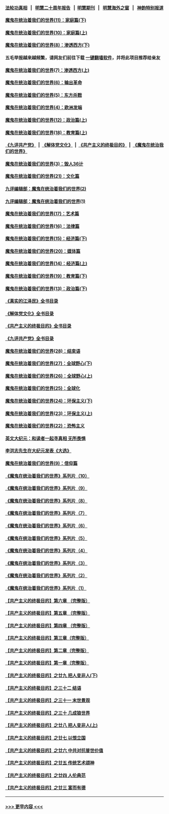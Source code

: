 #### [法轮功真相](https://github.com/gfw-breaker/truth/blob/master/README.md?t=0) &nbsp;&nbsp;|&nbsp;&nbsp; [明慧二十周年报告](https://github.com/gfw-breaker/mh-reports/blob/master/README.md?t=0) &nbsp;&nbsp;|&nbsp;&nbsp;[明慧期刊](https://github.com/gfw-breaker/mh-qikan) &nbsp;&nbsp;|&nbsp;&nbsp; [明慧海外之窗](https://github.com/gfw-breaker/mh-news/blob/master/README.md?t=0) &nbsp;&nbsp;|&nbsp;&nbsp; [神韵特别报道](https://github.com/gfw-breaker/mh-news/blob/master/shenyun.md?t=0)
#### [魔鬼在统治着我们的世界(11)：家庭篇(下)](../pages/nsc422/n10440961.md?t=11191050) 
#### [魔鬼在统治着我们的世界(10)：家庭篇(上)](../pages/nsc422/n10435448.md?t=11191050) 
#### [魔鬼在统治着我们的世界(8)：渗透西方(下)](../pages/nsc422/n10429603.md?t=11191050) 
#### 五毛举报越来越频繁，请网友们前往下载 [一键翻墙软件](https://github.com/gfw-breaker/ssr-accounts)，并将此项目推荐给亲友
#### [魔鬼在统治着我们的世界(7)：渗透西方(上)](../pages/nsc422/n10426013.md?t=11191050) 
#### [魔鬼在统治着我们的世界(6)：输出革命](../pages/nsc422/n10421536.md?t=11191050) 
#### [魔鬼在统治着我们的世界(5)：东方杀戮](../pages/nsc422/n10417707.md?t=11191050) 
#### [魔鬼在统治着我们的世界(4)：欧洲发端](../pages/nsc422/n10414890.md?t=11191050) 
#### [魔鬼在统治着我们的世界(12)：政治篇(上)](../pages/nsc422/n10444576.md?t=11191050) 
#### [魔鬼在统治着我们的世界(18)：教育篇(上)](../pages/nsc422/n10526970.md?t=11191050) 
#### [《九评共产党》](https://github.com/begood0513/9ping.md/blob/master/README.md) &nbsp;|&nbsp; [《解体党文化》](../../../../jtdwh.md/blob/master/README.md)  &nbsp;|&nbsp; [《共产主义的终极目的》](../../../../gczydzjmd.md/blob/master/README.md) &nbsp;|&nbsp; [《魔鬼在统治我们的世界》](../../../../mgztzwmdsj.md/blob/master/README.md) 
#### [魔鬼在统治着我们的世界(3)：毁人36计](../pages/nsc422/n10411583.md?t=11191050) 
#### [魔鬼在统治着我们的世界(21)：文化篇](../pages/nsc422/n10597706.md?t=11191050) 
#### [九评编辑部：魔鬼在统治着我们的世界(2)](../pages/nsc422/n10410036.md?t=11191050) 
#### [九评编辑部：魔鬼在统治着我们的世界(1)](../pages/nsc422/n10406825.md?t=11191050) 
#### [魔鬼在统治着我们的世界(17)：艺术篇](../pages/nsc422/n10499093.md?t=11191050) 
#### [魔鬼在统治着我们的世界(16)：法律篇](../pages/nsc422/n10485969.md?t=11191050) 
#### [魔鬼在统治着我们的世界(15)：经济篇(下)](../pages/nsc422/n10469975.md?t=11191050) 
#### [魔鬼在统治着我们的世界(20)：媒体篇](../pages/nsc422/n10586579.md?t=11191050) 
#### [魔鬼在统治着我们的世界(14)：经济篇(上)](../pages/nsc422/n10457370.md?t=11191050) 
#### [魔鬼在统治着我们的世界(19)：教育篇(下)](../pages/nsc422/n10564808.md?t=11191050) 
#### [魔鬼在统治着我们的世界(13)：政治篇(下)](../pages/nsc422/n10448270.md?t=11191050) 
#### [《真实的江泽民》全书目录](../pages/nsc422/n13721399.md?t=11191050) 
#### [《解体党文化》全书目录](../pages/nsc422/n13721157.md?t=11191050) 
#### [《共产主义的终极目的》全书目录](../pages/nsc422/n13721048.md?t=11191050) 
#### [《九评共产党》全书目录](../pages/nsc422/n13708085.md?t=11191050) 
#### [魔鬼在统治着我们的世界(28)：结束语](../pages/nsc422/n10936246.md?t=11191050) 
#### [魔鬼在统治着我们的世界(27)：全球野心(下)](../pages/nsc422/n10928319.md?t=11191050) 
#### [魔鬼在统治着我们的世界(26)：全球野心(上)](../pages/nsc422/n10900318.md?t=11191050) 
#### [魔鬼在统治着我们的世界(25)：全球化](../pages/nsc422/n10788205.md?t=11191050) 
#### [魔鬼在统治着我们的世界(24)：环保主义(下)](../pages/nsc422/n10695307.md?t=11191050) 
#### [魔鬼在统治着我们的世界(23)：环保主义(上)](../pages/nsc422/n10688613.md?t=11191050) 
#### [魔鬼在统治着我们的世界(22)：恐怖主义](../pages/nsc422/n10614727.md?t=11191050) 
#### [英文大纪元：和读者一起寻真相 无所畏惧](../pages/nsc422/n12542027.md?t=11191050) 
#### [李洪志先生在大纪元发表《大选》](../pages/nsc422/n12534746.md?t=11191050) 
#### [魔鬼在统治着我们的世界(9)：信仰篇](../pages/nsc422/n10432159.md?t=11191050) 
#### [《魔鬼在统治着我们的世界》系列片（10）](../pages/nsc422/n12292670.md?t=11191050) 
#### [《魔鬼在统治着我们的世界》系列片（9）](../pages/nsc422/n12290859.md?t=11191050) 
#### [《魔鬼在统治着我们的世界》系列片（8）](../pages/nsc422/n12287445.md?t=11191050) 
#### [《魔鬼在统治着我们的世界》系列片（7）](../pages/nsc422/n12283425.md?t=11191050) 
#### [《魔鬼在统治着我们的世界》系列片（6）](../pages/nsc422/n12282314.md?t=11191050) 
#### [《魔鬼在统治着我们的世界》系列片（5）](../pages/nsc422/n12281419.md?t=11191050) 
#### [《魔鬼在统治着我们的世界》系列片（4）](../pages/nsc422/n12274024.md?t=11191050) 
#### [《魔鬼在统治着我们的世界》系列片（3）](../pages/nsc422/n12271322.md?t=11191050) 
#### [《魔鬼在统治着我们的世界》系列片（2）](../pages/nsc422/n12269049.md?t=11191050) 
#### [《魔鬼在统治着我们的世界》系列片（1）](../pages/nsc422/n12267575.md?t=11191050) 
#### [【共产主义的终极目的】第六章 （完整版）](../pages/nsc422/n11428913.md?t=11191050) 
#### [【共产主义的终极目的】第五章 （完整版）](../pages/nsc422/n11428912.md?t=11191050) 
#### [【共产主义的终极目的】第四章 （完整版）](../pages/nsc422/n11428907.md?t=11191050) 
#### [【共产主义的终极目的】第三章（完整版）](../pages/nsc422/n11428848.md?t=11191050) 
#### [【共产主义的终极目的】第二章（完整版）](../pages/nsc422/n11428831.md?t=11191050) 
#### [【共产主义的终极目的】第一章（完整版）](../pages/nsc422/n11417651.md?t=11191050) 
#### [【共产主义的终极目的】之廿九 把人变非人(下)](../pages/nsc422/n11344140.md?t=11191050) 
#### [【共产主义的终极目的】之三十二 结语](../pages/nsc422/n11360535.md?t=11191050) 
#### [【共产主义的终极目的】之三十一 末世景观](../pages/nsc422/n11351129.md?t=11191050) 
#### [【共产主义的终极目的】之三十 几成狼世界](../pages/nsc422/n11348280.md?t=11191050) 
#### [【共产主义的终极目的】之廿八 把人变非人(上)](../pages/nsc422/n11340492.md?t=11191050) 
#### [【共产主义的终极目的】之廿七 以恨立国](../pages/nsc422/n11336944.md?t=11191050) 
#### [【共产主义的终极目的】之廿六 中共对抗普世价值](../pages/nsc422/n11324785.md?t=11191050) 
#### [【共产主义的终极目的】之廿五 传统艺术颂神](../pages/nsc422/n11296396.md?t=11191050) 
#### [【共产主义的终极目的】之廿四 人伦典范](../pages/nsc422/n11296397.md?t=11191050) 
#### [【共产主义的终极目的】之廿三 富而有德](../pages/nsc422/n11283598.md?t=11191050) 

----
#### [ >>> 更早内容 <<< ](../indexes/nsc422-earlier.md)

